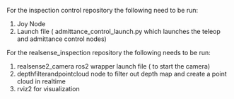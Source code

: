 For the inspection control repository the following need to be run:
1) Joy Node
2) Launch file ( admittance_control_launch.py which launches the teleop and admittance control nodes)

For the realsense_inspection repository the following needs to be run:
1)  realsense2_camera ros2 wrapper launch file ( to start the camera)
2)  depthfilterandpointcloud node to filter out depth map and create a point cloud in realtime
3)  rviz2 for visualization
